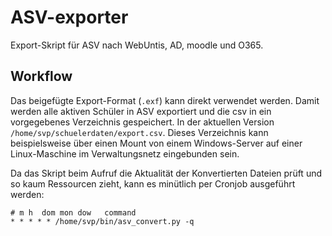 # ASV-exporter

Export-Skript für ASV nach WebUntis, AD, moodle und O365.

## Workflow
Das beigefügte Export-Format (```.exf```) kann direkt verwendet werden. Damit werden alle aktiven Schüler in ASV exportiert und die csv in ein 
vorgegebenes Verzeichnis gespeichert. In der aktuellen Version ```/home/svp/schuelerdaten/export.csv```. Dieses Verzeichnis kann beispielsweise
über einen Mount von einem Windows-Server auf einer Linux-Maschine im Verwaltungsnetz eingebunden sein.

Da das Skript beim Aufruf die Aktualität der Konvertierten Dateien prüft und so kaum Ressourcen zieht, kann es minütlich per Cronjob ausgeführt werden:

```
# m h  dom mon dow   command
* * * * * /home/svp/bin/asv_convert.py -q
````
